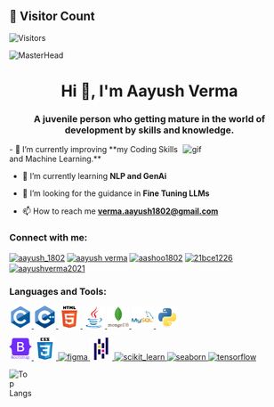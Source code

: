 ## 👀 Visitor Count

![Visitors](https://count.getloli.com/get/@aayushverma1802?theme=rule34)


![MasterHead](https://user-images.githubusercontent.com/10498744/210012254-234538ff-d198-48aa-8964-37e6fd45d227.gif)

<h1 align="center">Hi 👋, I'm Aayush Verma</h1>
<h3 align="center">A juvenile person who getting mature in the world of development by skills and knowledge.</h3>
<img align="right" alt="gif" width="38%" height="38%" src="https://media1.tenor.com/m/eNu5KK9s1RAAAAAC/cat-work.gif">
- 🔭 I’m currently improving **my Coding Skills and Machine Learning.**

- 🌱 I’m currently learning **NLP and GenAi**

- 🤝 I’m looking for the guidance in **Fine Tuning LLMs**

- 📫 How to reach me **verma.aayush1802@gmail.com**

<h3 align="left">Connect with me:</h3>
<p align="left">
<a href="https://twitter.com/aayush_1802" target="blank"><img align="center" src="https://raw.githubusercontent.com/rahuldkjain/github-profile-readme-generator/master/src/images/icons/Social/twitter.svg" alt="aayush_1802" height="30" width="40" /></a>
<a href="https://linkedin.com/in/aayush verma" target="blank"><img align="center" src="https://raw.githubusercontent.com/rahuldkjain/github-profile-readme-generator/master/src/images/icons/Social/linked-in-alt.svg" alt="aayush verma" height="30" width="40" /></a>
<a href="https://instagram.com/aashoo1802" target="blank"><img align="center" src="https://raw.githubusercontent.com/rahuldkjain/github-profile-readme-generator/master/src/images/icons/Social/instagram.svg" alt="aashoo1802" height="30" width="40" /></a>
<a href="https://www.leetcode.com/21bce1226" target="blank"><img align="center" src="https://raw.githubusercontent.com/rahuldkjain/github-profile-readme-generator/master/src/images/icons/Social/leet-code.svg" alt="21bce1226" height="30" width="40" /></a>
<a href="https://auth.geeksforgeeks.org/user/aayushverma2021" target="blank"><img align="center" src="https://raw.githubusercontent.com/rahuldkjain/github-profile-readme-generator/master/src/images/icons/Social/geeks-for-geeks.svg" alt="aayushverma2021" height="30" width="40" /></a>
</p>

<h3 align="left">Languages and Tools:</h3>

<!-- First Row -->
<p align="left">
  <a href="https://www.cprogramming.com/" target="_blank" rel="noreferrer"> 
    <img src="https://raw.githubusercontent.com/devicons/devicon/master/icons/c/c-original.svg" alt="c" width="40" height="40"/> 
  </a> 
  <a href="https://www.w3schools.com/cpp/" target="_blank" rel="noreferrer"> 
    <img src="https://raw.githubusercontent.com/devicons/devicon/master/icons/cplusplus/cplusplus-original.svg" alt="cplusplus" width="40" height="40"/> 
  </a> 
  <a href="https://www.w3.org/html/" target="_blank" rel="noreferrer"> 
    <img src="https://raw.githubusercontent.com/devicons/devicon/master/icons/html5/html5-original-wordmark.svg" alt="html5" width="40" height="40"/> 
  </a> 
  <a href="https://www.java.com" target="_blank" rel="noreferrer"> 
    <img src="https://raw.githubusercontent.com/devicons/devicon/master/icons/java/java-original.svg" alt="java" width="40" height="40"/> 
  </a> 
  <a href="https://www.mysql.com/" target="_blank" rel="noreferrer"> 
    <img src="https://raw.githubusercontent.com/devicons/devicon/master/icons/mongodb/mongodb-original-wordmark.svg" alt="mongodb" width="40" height="40"/> 
  </a> 
  <a href="https://www.mysql.com/" target="_blank" rel="noreferrer"> 
    <img src="https://raw.githubusercontent.com/devicons/devicon/master/icons/mysql/mysql-original-wordmark.svg" alt="mysql" width="40" height="40"/> 
  </a> 
  <a href="https://www.python.org" target="_blank" rel="noreferrer"> 
    <img src="https://raw.githubusercontent.com/devicons/devicon/master/icons/python/python-original.svg" alt="python" width="40" height="40"/> 
  </a> 
</p>

<!-- Second Row -->
<p align="left">
  <a href="https://getbootstrap.com" target="_blank" rel="noreferrer"> 
    <img src="https://raw.githubusercontent.com/devicons/devicon/master/icons/bootstrap/bootstrap-plain-wordmark.svg" alt="bootstrap" width="40" height="40"/> 
  </a> 
  <a href="https://www.w3schools.com/css/" target="_blank" rel="noreferrer"> 
    <img src="https://raw.githubusercontent.com/devicons/devicon/master/icons/css3/css3-original-wordmark.svg" alt="css3" width="40" height="40"/> 
  </a> 
  <a href="https://www.figma.com/" target="_blank" rel="noreferrer"> 
    <img src="https://www.vectorlogo.zone/logos/figma/figma-icon.svg" alt="figma" width="40" height="40"/> 
  </a> 
  <a href="https://pandas.pydata.org/" target="_blank" rel="noreferrer"> 
    <img src="https://raw.githubusercontent.com/devicons/devicon/2ae2a900d2f041da66e950e4d48052658d850630/icons/pandas/pandas-original.svg" alt="pandas" width="40" height="40"/> 
  </a> 
  <a href="https://scikit-learn.org/" target="_blank" rel="noreferrer"> 
    <img src="https://upload.wikimedia.org/wikipedia/commons/0/05/Scikit_learn_logo_small.svg" alt="scikit_learn" width="40" height="40"/> 
  </a> 
  <a href="https://seaborn.pydata.org/" target="_blank" rel="noreferrer"> 
    <img src="https://seaborn.pydata.org/_images/logo-mark-lightbg.svg" alt="seaborn" width="40" height="40"/> 
  </a> 
  <a href="https://www.tensorflow.org" target="_blank" rel="noreferrer"> 
    <img src="https://www.vectorlogo.zone/logos/tensorflow/tensorflow-icon.svg" alt="tensorflow" width="40" height="40"/> 
  </a> 
</p>


<div style="display: flex; justify-content: space-between; align-items: center;">
    <img src="https://github-readme-stats.vercel.app/api/top-langs/?username=aayushverma1802&layout=compact&theme=gruvbox" 
         alt="Top Langs" 
         style="padding-right: 200%; width: 32%; height: auto;"/>
 <img src="https://media.tenor.com/7SE3IKEub60AAAAi/shinchan.gif"   style="width: 60%; height: 60%; margin-left: 50%; float: right;"></img>
    <img src="https://github-readme-streak-stats.herokuapp.com/?user=aayushverma1802&" 
         alt="aayushverma1802" 
         style="width: 42%; height: auto;"/>
</div>

